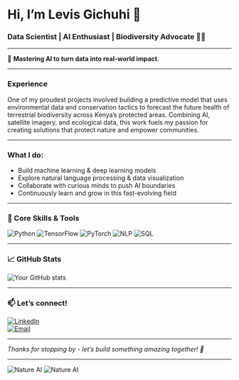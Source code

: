 # Hi, I’m Levis Gichuhi 👋

### Data Scientist | AI Enthusiast | Biodiversity Advocate 🌿🤖

---

🚀 **Mastering AI to turn data into real-world impact.**

---

### Experience
One of my proudest projects involved building a predictive model that uses environmental data and conservation tactics to forecast the future health of terrestrial biodiversity across Kenya’s protected areas. Combining AI, satellite imagery, and ecological data, this work fuels my passion for creating solutions that protect nature and empower communities.

---

### What I do:
- Build machine learning & deep learning models  
- Explore natural language processing & data visualization  
- Collaborate with curious minds to push AI boundaries  
- Continuously learn and grow in this fast-evolving field  

---

### 🚀 Core Skills & Tools  
![Python](https://img.shields.io/badge/-Python-3776AB?style=for-the-badge&logo=python&logoColor=white) 
![TensorFlow](https://img.shields.io/badge/-TensorFlow-FF6F00?style=for-the-badge&logo=tensorflow&logoColor=white) 
![PyTorch](https://img.shields.io/badge/-PyTorch-EE4C2C?style=for-the-badge&logo=pytorch&logoColor=white) 
![NLP](https://img.shields.io/badge/-NLP-00BFFF?style=for-the-badge) 
![SQL](https://img.shields.io/badge/-SQL-4479A1?style=for-the-badge&logo=postgresql&logoColor=white) 

---

### 📈 GitHub Stats  
![Your GitHub stats](https://github-readme-stats.vercel.app/api?username=Levis-KG-Kim&show_icons=true&theme=radical)

---

### 📫 Let’s connect!  
[![LinkedIn](https://img.shields.io/badge/-LinkedIn-0A66C2?style=for-the-badge&logo=linkedin&logoColor=white)](https://www.linkedin.com/in/levisgichuhi-ai-artist)  
[![Email](https://img.shields.io/badge/-Email-D14836?style=for-the-badge&logo=gmail&logoColor=white)](mailto:gichuhilevis0@gmail.com)

---

*Thanks for stopping by - let’s build something amazing together! 🚀*  

---

![Nature AI](https://media.giphy.com/media/l0MYB8Ory7Hqefo9a/giphy.gif)
![Nature AI](https://media.giphy.com/media/KEf7gXqvQ8B3SWnUid/giphy.gif?cid=bb5a1c3a94bxlhdg8tzq0anayepnuccgse2wloz8vk4lj8lc&ep=v1_gifs_trending&rid=giphy.gif&ct=g)
